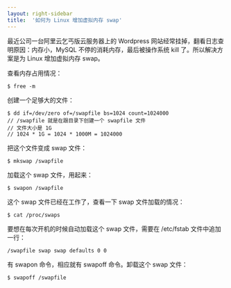 ```yaml
---
layout: right-sidebar
title:  '如何为 Linux 增加虚拟内存 swap'
---
```


最近公司一台阿里云乞丐版云服务器上的 Wordpress 网站经常挂掉，翻看日志查明原因：内存小，MySQL 不停的消耗内存，最后被操作系统 kill 了。所以解决方案是为 Linux 增加虚拟内存 swap。

查看内存占用情况：

    $ free -m

创建一个足够大的文件：

    $ dd if=/dev/zero of=/swapfile bs=1024 count=1024000
    // /swapfile 就是在跟目录下创建一个 swapfile 文件
    // 文件大小是 1G
    // 1024 * 1G = 1024 * 1000M = 1024000

把这个文件变成 swap 文件：

    $ mkswap /swapfile

加载这个 swap 文件，用起来：

    $ swapon /swapfile

这个 swap 文件已经在工作了，查看一下 swap 文件加载的情况：

    $ cat /proc/swaps

要想在每次开机的时候自动加载这个 swap 文件，需要在 /etc/fstab 文件中追加一行：

    /swapfile swap swap defaults 0 0

有 swapon 命令，相应就有 swapoff 命令。卸载这个 swap 文件：

    $ swapoff /swapfile